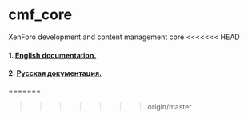 cmf_core
========

XenForo development and content management core
<<<<<<< HEAD

#### 1. [English documentation.](docs/en/toc.md)
#### 2. [Русская документация.](docs/ru/toc.md)

=======
>>>>>>> origin/master

